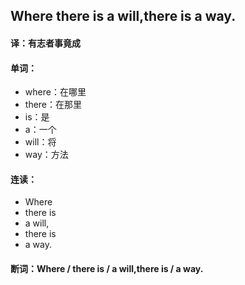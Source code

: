 ## Where there is a will,there is a way.

#### 译：有志者事竟成

#### 单词：

- where：在哪里
- there：在那里
- is：是
- a：一个
- will：将
- way：方法

#### 连读：

- Where
- there is
- a will,
- there is
- a way.

#### 断词：Where / there is / a will,there is / a way.
